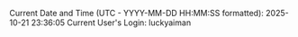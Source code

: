 Current Date and Time (UTC - YYYY-MM-DD HH:MM:SS formatted): 2025-10-21 23:36:05
Current User's Login: luckyaiman
